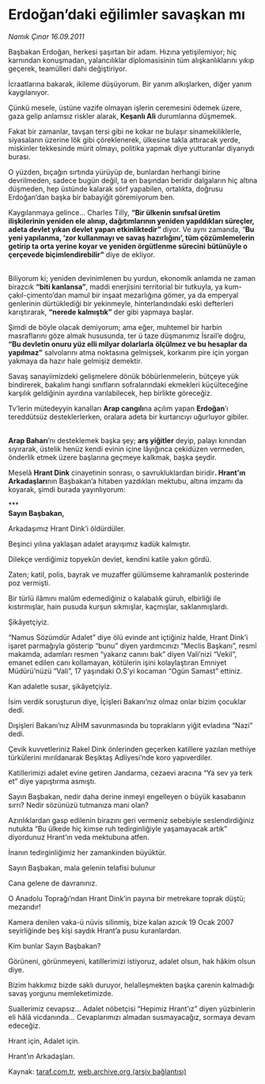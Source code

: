 # Erdoğan’daki eğilimler savaşkan mı

*Namık Çınar 16.09.2011*

<div class="yazi"><p>Başbakan Erdoğan, herkesi şaşırtan bir adam. Hızına yetişilemiyor; hiç karnından konuşmadan, yalancılıklar diplomasisinin tüm alışkanlıklarını yıkıp geçerek, teamülleri dahi değiştiriyor.</p>
<p>İcraatlarına bakarak, ikileme düşüyorum. Bir yanım alkışlarken, diğer yanım kaygılanıyor.</p>
<p>Çünkü mesele, üstüne vazife olmayan işlerin ceremesini ödemek üzere, gaza gelip anlamsız riskler alarak, <b>Keşanlı Ali</b> durumlarına düşmemek.</p>
<p>Fakat bir zamanlar, tavşan tersi gibi ne kokar ne bulaşır sinamekiliklerle, siyasaların üzerine lök gibi çöreklenerek, ülkesine takla attıracak yerde, miskinler tekkesinde mürit olmayı, politika yapmak diye yutturanlar diyarıydı burası.</p>
<p>O yüzden, bıçağın sırtında yürüyüp de, bunlardan herhangi birine devrilmeden, sadece bugün değil, ta en başından beridir dalgaların hiç altına düşmeden, hep üstünde kalarak sörf yapabilen, ortalıkta, doğrusu Erdoğan’dan başka bir babayiğit göremiyorum ben.</p>
<p>Kaygılanmaya gelince... Charles Tilly, <b>“Bir ülkenin sınıfsal üretim ilişkilerinin yeniden ele alınıp, dağıtımlarının yeniden yapıldıkları süreçler, adeta devlet yıkan devlet yapan etkinliktedir” </b>diyor. Ve aynı zamanda, “<b>Bu yeni yapılanma, ‘zor kullanmayı ve savaş hazırlığını’, tüm çözümlemelerin getirip ta orta yerine koyar ve yeniden örgütlenme sürecini</b> <b>bütünüyle o çerçevede biçimlendirebilir”</b> diye de ekliyor.</p>
<p> <br/>Biliyorum ki; yeniden devinimlenen bu yurdun, ekonomik anlamda ne zaman birazcık <b>“biti kanlansa”</b>, maddi enerjisini territorial bir tutkuyla, ya kum-çakıl-çimento’dan mamul bir inşaat mezarlığına gömer, ya da emperyal genlerinin dürtüklediği bir yekinmeyle, hinterlandındaki eski defterleri karıştırarak, <b>“nerede kalmıştık”</b> der gibi yapmaya başlar.</p>
<p>Şimdi de böyle olacak demiyorum; ama eğer, muhtemel bir harbin masraflarını göze almak hususunda, ter ü taze düşmanımız İsrail’e doğru, <b>“Bu devletin onuru yüz elli milyar dolarlarla</b> <b>ölçülmez ve bu hesaplar da yapılmaz”</b> salvolarını atma noktasına gelmişsek, korkarım pire için yorgan yakmaya da hazır hale gelmişiz demektir.</p>
<p>Savaş sanayiimizdeki gelişmelere dönük böbürlenmelerin, bütçeye yük bindirerek, bakalım hangi sınıfların sofralarındaki ekmekleri küçülteceğine karşılık geldiğinin ayırdına varılabilecek, hep birlikte göreceğiz.</p>
<p>Tv’lerin mütedeyyin kanalları <b>Arap cangılı</b>na açılım yapan <b>Erdoğan</b>’ı tereddütsüz desteklerlerken, oralara adeta bir kurtarıcıyı uğurluyor gibiler.</p>
<p><b><br/>Arap Baharı</b>’nı desteklemek başka şey; <b>arş yiğitler</b> deyip, palayı kınından sıyırarak, üstelik henüz kendi evinin içine lâyığınca çekidüzen vermeden, önderlik etmek üzere başlarına geçmeye kalkmak, başka şeydir.</p>
<p>Meselâ <b>Hrant Dink</b> cinayetinin sonrası, o savrukluklardan biridir<b>. Hrant’ın</b> <b>Arkadaşları</b>nın Başbakan’a hitaben yazdıkları mektubu, altına imzamı da koyarak, şimdi burada yayınlıyorum:</p>
<p>***<br/><b>Sayın Başbakan,</b></p>
<p>Arkadaşımız Hrant Dink’i öldürdüler. </p>
<p>Beşinci yılına yaklaşan adalet arayışımız kadük kalmıştır.</p>
<p>Dilekçe verdiğimiz topyekûn devlet, kendini katile yakın gördü.</p>
<p>Zaten; katil, polis, bayrak ve muzaffer gülümseme kahramanlık posterinde poz vermişti.</p>
<p>Bir türlü ilâmını malûm edemediğiniz o kalabalık güruh, elbirliği ile kıstırmışlar, hain pusuda kurşun sıkmışlar, kaçmışlar, saklanmışlardı. </p>
<p>Şikâyetçiyiz.</p>
<p>“Namus Sözümdür Adalet” diye ölü evinde ant içtiğiniz halde, Hrant Dink’i işaret parmağıyla gösterip “bunu” diyen yardımcınızı “Meclis Başkanı”, resmî makamda, adamları resmen “yakarız canını bak” diyen Vali’nizi “Vekil”, emanet edilen canı kollamayan, kötülerin işini kolaylaştıran Emniyet Müdürü’nüzü “Vali”, 17 yaşındaki O.S’yi kocaman “Ogün Samast” ettiniz. </p>
<p>Kan adaletle susar, şikâyetçiyiz.</p>
<p>İsim verdik soruşturun diye, İçişleri Bakanı’nız olmaz onlar bizim çocuklar dedi.</p>
<p>Dışişleri Bakanı’nız AİHM savunmasında bu toprakların yiğit evladına “Nazi” dedi. </p>
<p>Çevik kuvvetleriniz Rakel Dink önlerinden geçerken katillere yazılan methiye türkülerini mırıldanarak Beşiktaş Adliyesi’nde koro yapıverdiler.</p>
<p>Katillerimizi adalet evine getiren Jandarma, cezaevi aracına “Ya sev ya terk et” diye yapıştırma asmıştı. </p>
<p>Sayın Başbakan, nedir daha derine inmeyi engelleyen o büyük kasabanın sırrı? Nedir sözünüzü tutmanıza mani olan?</p>
<p>Azınlıklardan gasp edilenin birazını geri vermeniz sebebiyle seslendirdiğiniz nutukta “Bu ülkede hiç kimse ruh tedirginliğiyle yaşamayacak artık” diyordunuz Hrant’ın veda mektubuna atfen.</p>
<p>İnanın tedirginliğimiz her zamankinden büyüktür.</p>
<p>Sayın Başbakan, mala gelenin telafisi bulunur </p>
<p>Cana gelene de davranınız.</p>
<p>O Anadolu Toprağı’ndan Hrant Dink’in payına bir metrekare toprak düştü; mezarıdır!</p>
<p>Kamera denilen vaka-ü nüvis silinmiş, bize kalan azıcık 19 Ocak 2007 seyirliğinde beş kişi saydık Hrant’a pusu kuranlardan.</p>
<p>Kim bunlar Sayın Başbakan?</p>
<p>Görüneni, görünmeyeni, katillerimizi istiyoruz, adalet olsun, hak hâkim olsun diye.</p>
<p>Bizim hakkımız bizde saklı duruyor, helalleşmekten başka çarenin kalmadığı savaş yorgunu memleketimizde.</p>
<p>Suallerimiz cevapsız... Adalet nöbetçisi “Hepimiz Hrant’ız” diyen yüzbinlerin eli hâlâ vicdanında... Cevaplarımızı almadan susmayacağız, sormaya devam edeceğiz.</p>
<p>Hrant için, Adalet için.</p>
<p>Hrant’ın Arkadaşları.</p>
</div>

Kaynak: [taraf.com.tr](http://www.taraf.com.tr/namik-cinar/makale-erdogan-daki-egilimler-savaskan-mi.htm), [web.archive.org (arşiv bağlantısı)](http://web.archive.org/web/20130624005445/http://www.taraf.com.tr/namik-cinar/makale-erdogan-daki-egilimler-savaskan-mi.htm)
